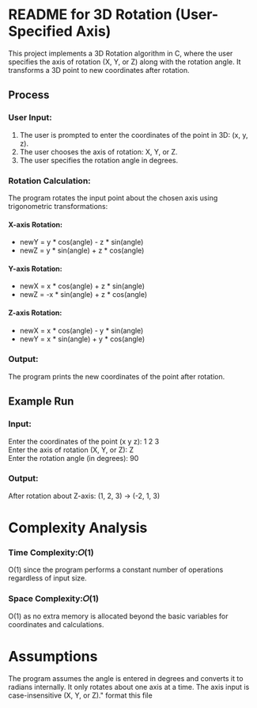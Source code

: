 # README for 3D Rotation (User-Specified Axis)

This project implements a 3D Rotation algorithm in C, where the user specifies the axis of rotation (X, Y, or Z) along with the rotation angle. It transforms a 3D point to new coordinates after rotation.

## Process

### User Input:
1. The user is prompted to enter the coordinates of the point in 3D: (x, y, z).
2. The user chooses the axis of rotation: X, Y, or Z.
3. The user specifies the rotation angle in degrees.

### Rotation Calculation:
The program rotates the input point about the chosen axis using trigonometric transformations:

#### X-axis Rotation:
-  newY = y * cos(angle) - z * sin(angle)  
-  newZ = y * sin(angle) + z * cos(angle)

#### Y-axis Rotation:
-   newX = x * cos(angle) + z * sin(angle)
-   newZ = -x * sin(angle) + z * cos(angle)

#### Z-axis Rotation:
-   newX = x * cos(angle) - y * sin(angle)  
-   newY = x * sin(angle) + y * cos(angle)

### Output:
The program prints the new coordinates of the point after rotation.

## Example Run

### Input:
Enter the coordinates of the point (x y z): 1 2 3  
Enter the axis of rotation (X, Y, or Z): Z  
Enter the rotation angle (in degrees): 90


### Output:
After rotation about Z-axis: (1, 2, 3) -> (-2, 1, 3)

# Complexity Analysis
### Time Complexity:𝑂(1) 
O(1) since the program performs a constant number of operations regardless of input size.

### Space Complexity:𝑂(1) 
O(1) as no extra memory is allocated beyond the basic variables for coordinates and calculations.

# Assumptions
The program assumes the angle is entered in degrees and converts it to radians internally.
It only rotates about one axis at a time.
The axis input is case-insensitive (X, Y, or Z)." format this file 
